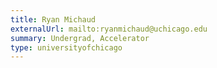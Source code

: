 ```yaml
---
title: Ryan Michaud
externalUrl: mailto:ryanmichaud@uchicago.edu
summary: Undergrad, Accelerator
type: universityofchicago
---
```

